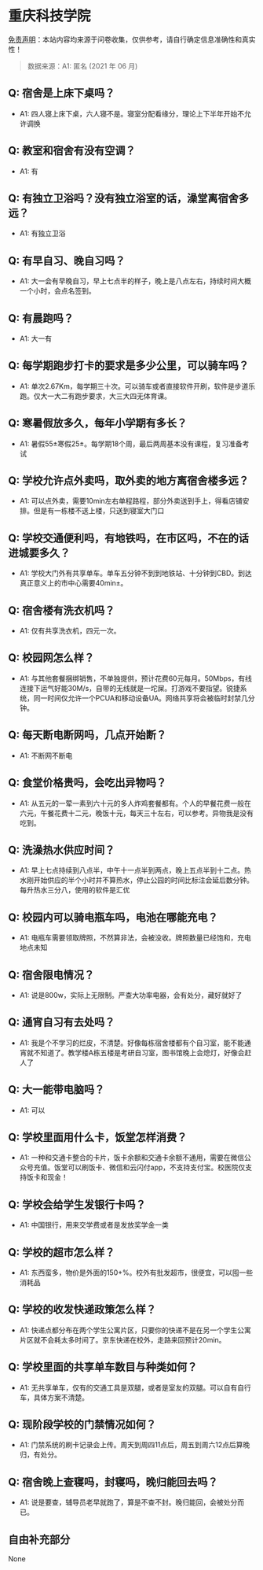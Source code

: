 # 重庆科技学院

[免责声明](https://colleges.chat/#_3)：本站内容均来源于问卷收集，仅供参考，请自行确定信息准确性和真实性！

> 数据来源：A1: 匿名 (2021 年 06 月)

## Q: 宿舍是上床下桌吗？

- A1: 四人寝上床下桌，六人寝不是。寝室分配看缘分，理论上下半年开始不允许调换

## Q: 教室和宿舍有没有空调？

- A1: 有

## Q: 有独立卫浴吗？没有独立浴室的话，澡堂离宿舍多远？

- A1: 有独立卫浴

## Q: 有早自习、晚自习吗？

- A1: 大一会有早晚自习，早上七点半的样子，晚上是八点左右，持续时间大概一个小时，会点名签到。

## Q: 有晨跑吗？

- A1: 大一有

## Q: 每学期跑步打卡的要求是多少公里，可以骑车吗？

- A1: 单次2.67Km，每学期三十次。可以骑车或者直接软件开刷，软件是步道乐跑。仅大一大二有跑步要求，大三大四无体育课。

## Q: 寒暑假放多久，每年小学期有多长？

- A1: 暑假55±寒假25±。每学期18个周，最后两周基本没有课程，复习准备考试

## Q: 学校允许点外卖吗，取外卖的地方离宿舍楼多远？

- A1: 可以点外卖，需要10min左右单程路程，部分外卖送到手上，得看店铺安排。但是有一栋楼不送上楼，只送到寝室大门口

## Q: 学校交通便利吗，有地铁吗，在市区吗，不在的话进城要多久？

- A1: 学校大门外有共享单车。单车五分钟不到到地铁站、十分钟到CBD。到达真正意义上的市中心需要40min±。

## Q: 宿舍楼有洗衣机吗？

- A1: 仅有共享洗衣机，四元一次。

## Q: 校园网怎么样？

- A1: 与其他套餐捆绑销售，不单独提供，预计花费60元每月。50Mbps，有线连接下运气好能30M/s，自带的无线就是一坨屎。打游戏不要指望。锐捷系统，同一时间仅允许一个PCUA和移动设备UA。网络共享将会被临时封禁几分钟。

## Q: 每天断电断网吗，几点开始断？

- A1: 不断网不断电

## Q: 食堂价格贵吗，会吃出异物吗？

- A1: 从五元的一荤一素到六十元的多人炸鸡套餐都有。个人的早餐花费一般在六元，午餐花费十二元，晚饭十元，每天三十左右，可以参考。异物我是没有吃到。

## Q: 洗澡热水供应时间？

- A1: 早上七点持续到八点半，中午十一点半到两点，晚上五点半到十二点。热水刚开始供应的半个小时并不算热水，停止公园的时间比标注会延后数分钟。每升热水三分八，使用的软件是汇优

## Q: 校园内可以骑电瓶车吗，电池在哪能充电？

- A1: 电瓶车需要领取牌照，不然算非法，会被没收。牌照数量已经饱和，充电地点未知

## Q: 宿舍限电情况？

- A1: 说是800w，实际上无限制。严查大功率电器，会有处分，藏好就好了

## Q: 通宵自习有去处吗？

- A1: 我是个不学习的烂皮，不清楚。好像每栋宿舍楼都有个自习室，能不能通宵就不知道了。教学楼A栋五楼是考研自习室，图书馆晚上会熄灯，好像会赶人了

## Q: 大一能带电脑吗？

- A1: 可以

## Q: 学校里面用什么卡，饭堂怎样消费？

- A1: 一种和交通卡整合的卡片，饭卡余额和交通卡余额不通用，需要在微信公众号充值。饭堂可以刷饭卡、微信和云闪付app，不支持支付宝。校医院仅支持饭卡和现金！

## Q: 学校会给学生发银行卡吗？

- A1: 中国银行，用来交学费或者是发放奖学金一类

## Q: 学校的超市怎么样？

- A1: 东西蛮多，物价是外面的150+%。校外有批发超市，很便宜，可以囤一些消耗品

## Q: 学校的收发快递政策怎么样？

- A1: 快递点都分布在两个学生公寓片区，只要你的快递不是在另一个学生公寓片区就不会耗太多时间了。京东快递在校外，走路来回预计20min。

## Q: 学校里面的共享单车数目与种类如何？

- A1: 无共享单车，仅有的交通工具是双腿，或者是室友的双腿。可以自有自行车，具体方案不清楚。

## Q: 现阶段学校的门禁情况如何？

- A1: 门禁系统的刷卡记录会上传。周天到周四11点后，周五到周六12点后算晚归，有处分。

## Q: 宿舍晚上查寝吗，封寝吗，晚归能回去吗？

- A1: 说是要查，辅导员老早就跑了，算是不查不封。晚归能回，会被处分而已。

## 自由补充部分

None